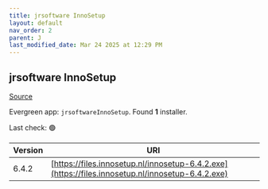 ```yaml
---
title: jrsoftware InnoSetup
layout: default
nav_order: 2
parent: J
last_modified_date: Mar 24 2025 at 12:29 PM
---
```


## jrsoftware InnoSetup

[Source](https://www.innosetup.com)

Evergreen app: `jrsoftwareInnoSetup`. Found **1** installer.

Last check: 🟢

| Version | URI                                                                                              |
| ------- | ------------------------------------------------------------------------------------------------ |
| 6.4.2   | [https://files.innosetup.nl/innosetup-6.4.2.exe](https://files.innosetup.nl/innosetup-6.4.2.exe) |
